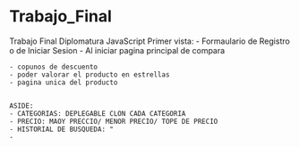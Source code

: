 # Trabajo_Final
Trabajo Final Diplomatura JavaScript
Primer vista: 
    - Formaulario de Registro o de Iniciar Sesion
    - Al iniciar pagina principal de compara


    - copunos de descuento
    - poder valorar el producto en estrellas
    - pagina unica del producto


    ASIDE:
    - CATEGORIAS: DEPLEGABLE CLON CADA CATEGORIA
    - PRECIO: MAOY PRECCIO/ MENOR PRECIO/ TOPE DE PRECIO
    - HISTORIAL DE BUSQUEDA: "
    - 
